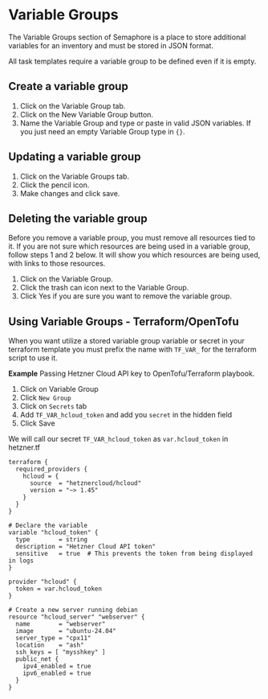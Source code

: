 # Variable Groups

The Variable Groups section of Semaphore is a place to store additional variables for an inventory and must be stored in JSON format.

All task templates require a variable group to be defined even if it is empty. 

## Create a variable group
1. Click on the Variable Group tab.
2. Click on the New Variable Group button.
3. Name the Variable Group and type or paste in valid JSON variables. If you just need an empty Variable Group type in ```{}```.

## Updating a variable group
1. Click on the Variable Groups tab.
2. Click the pencil icon.
3. Make changes and click save.

## Deleting the variable group
Before you remove a variable proup, you must remove all resources tied to it.
If you are not sure which resources are being used in a variable group, follow steps 1 and 2 below. It will show you which resources are being used, with links to those resources.

1. Click on the Variable Group.
2. Click the trash can icon next to the Variable Group.
3. Click Yes if you are sure you want to remove the variable group.

## Using Variable Groups - Terraform/OpenTofu
When you want utilize a stored variable group variable or secret in your terraform template you must prefix the name with `TF_VAR_` for the terraform script to use it. 

**Example**
Passing Hetzner Cloud API key to OpenTofu/Terraform playbook. 

1. Click on Variable Group
2. Click `New Group`
3. Click on `Secrets` tab
4. Add `TF_VAR_hcloud_token` and add you `secret` in the hidden field
5. Click Save

We will call our secret `TF_VAR_hcloud_token` as `var.hcloud_token` in 
hetzner.tf
```
terraform {
  required_providers {
    hcloud = {
      source  = "hetznercloud/hcloud"
      version = "~> 1.45"
    }
  }
}

# Declare the variable
variable "hcloud_token" {
  type        = string
  description = "Hetzner Cloud API token"
  sensitive   = true  # This prevents the token from being displayed in logs
}

provider "hcloud" {
  token = var.hcloud_token
}

# Create a new server running debian
resource "hcloud_server" "webserver" {
  name        = "webserver"
  image       = "ubuntu-24.04"
  server_type = "cpx11" 
  location    = "ash"
  ssh_keys = [ "mysshkey" ]
  public_net {
    ipv4_enabled = true
    ipv6_enabled = true
  }
}
``` 
